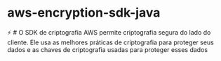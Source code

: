 # aws-encryption-sdk-java
:zap: # O SDK de criptografia AWS permite criptografia segura do lado do cliente. Ele usa as melhores práticas de criptografia para proteger seus dados e as chaves de criptografia usadas para proteger esses dados
